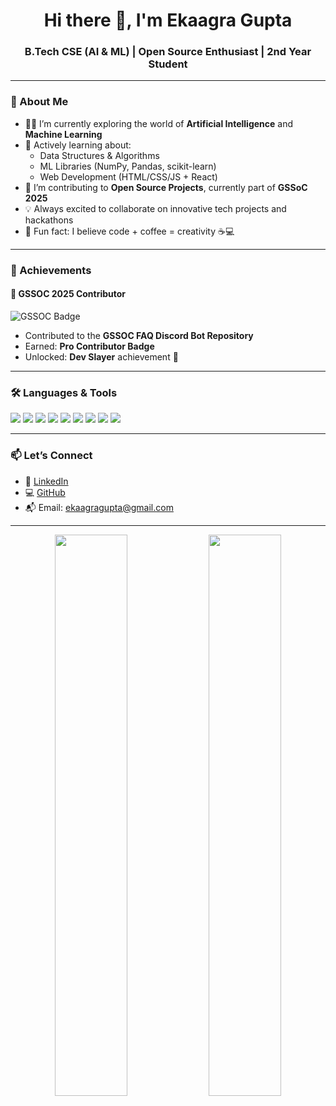 <h1 align="center">Hi there 👋, I'm Ekaagra Gupta</h1>
<h3 align="center">B.Tech CSE (AI & ML) | Open Source Enthusiast | 2nd Year Student</h3>

---

### 🚀 About Me

- 👨‍💻 I’m currently exploring the world of **Artificial Intelligence** and **Machine Learning**
- 🌱 Actively learning about:
  - Data Structures & Algorithms
  - ML Libraries (NumPy, Pandas, scikit-learn)
  - Web Development (HTML/CSS/JS + React)
- 🔭 I’m contributing to **Open Source Projects**, currently part of **GSSoC 2025**
- 💡 Always excited to collaborate on innovative tech projects and hackathons
- 🧠 Fun fact: I believe code + coffee = creativity ☕💻

---

### 🏅 Achievements

#### 🌟 GSSOC 2025 Contributor
![GSSOC Badge](https://raw.githubusercontent.com/GirlScriptSummerOfCode/discord-bot/main/assets/pro-contributor-badge.png)

- Contributed to the **GSSOC FAQ Discord Bot Repository**
- Earned: **Pro Contributor Badge**
- Unlocked: **Dev Slayer** achievement 🚀

---

### 🛠️ Languages & Tools

<p align="left">
  <img src="https://img.shields.io/badge/C-00599C?style=for-the-badge&logo=c&logoColor=white" />
  <img src="https://img.shields.io/badge/C++-00599C?style=for-the-badge&logo=c%2B%2B&logoColor=white" />
  <img src="https://img.shields.io/badge/Python-3776AB?style=for-the-badge&logo=python&logoColor=white" />
  <img src="https://img.shields.io/badge/HTML5-E34F26?style=for-the-badge&logo=html5&logoColor=white" />
  <img src="https://img.shields.io/badge/CSS3-1572B6?style=for-the-badge&logo=css3&logoColor=white" />
  <img src="https://img.shields.io/badge/JavaScript-F7DF1E?style=for-the-badge&logo=javascript&logoColor=black" />
  <img src="https://img.shields.io/badge/React-61DAFB?style=for-the-badge&logo=react&logoColor=black" />
  <img src="https://img.shields.io/badge/Git-F05032?style=for-the-badge&logo=git&logoColor=white" />
  <img src="https://img.shields.io/badge/GitHub-181717?style=for-the-badge&logo=github&logoColor=white" />
</p>

---

### 📫 Let’s Connect

- 💼 [LinkedIn](https://www.linkedin.com/in/ekaagragupta)  
- 💻 [GitHub](https://github.com/ekaagragupta)  
- 📬 Email: ekaagragupta@gmail.com

---

<div align="center">
  <img src="https://github-readme-stats.vercel.app/api?username=ekaagragupta&show_icons=true&theme=tokyonight" width="48%" />
  <img src="https://github-readme-streak-stats.herokuapp.com/?user=ekaagragupta&theme=tokyonight" width="48%" />
</div>

